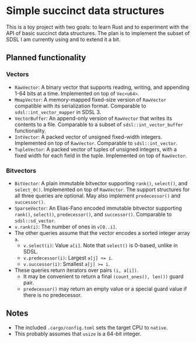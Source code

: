 # Simple succinct data structures

This is a toy project with two goals: to learn Rust and to experiment with the API of basic succinct data structures. The plan is to implement the subset of SDSL I am currently using and to extend it a bit.

## Planned functionality

### Vectors

* `RawVector`: A binary vector that supports reading, writing, and appending 1-64 bits at a time. Implemented on top of `Vec<u64>`.
* `MmapVector`: A memory-mapped fixed-size version of `RawVector` compatible with its serialization format. Comparable to `sdsl::int_vector_mapper` in SDSL 3.
* `VectorBuffer`: An append-only version of `RawVector` that writes its contents to a file. Comparable to a subset of `sdsl::int_vector_buffer` functionality.
* `IntVector`: A packed vector of unsigned fixed-width integers. Implemented on top of `RawVector`. Comparable to `sdsl::int_vector`.
* `TupleVector`: A packed vector of tuples of unsigned integers, with a fixed width for each field in the tuple. Implemented on top of `RawVector`.

### Bitvectors

* `BitVector`: A plain immutable bitvector supporting `rank()`, `select()`, and `select_0()`. Implemented on top of `RawVector`. The support structures for all three queries are optional. May also implement `predecessor()` and `successor()`.
* `SparseVector`: An Elias-Fano encoded immutable bitvector supporting `rank()`, `select()`, `predecessor()`, and `successor()`. Comparable to `sdsl::sd_vector`.
* `v.rank(i)`: The number of ones in `v[0..i]`.
* The other queries assume that the vector encodes a sorted integer array `a`.
  * `v.select(i)`: Value `a[i]`. Note that `select()` is 0-based, unlike in SDSL.
  * `v.predecessor(i)`: Largest `a[j] <= i`.
  * `v.successor(i)`: Smallest `a[j] >= i`.
* These queries return iterators over pairs `(i, a[i])`.
  * It may be convenient to return a final `(count_ones(), len())` guard pair.
  * `predecessor()` may return an empty value or a special guard value if there is no predecessor.

## Notes

* The included `.cargo/config.toml` sets the target CPU to `native`.
* This probably assumes that `usize` is a 64-bit integer.
